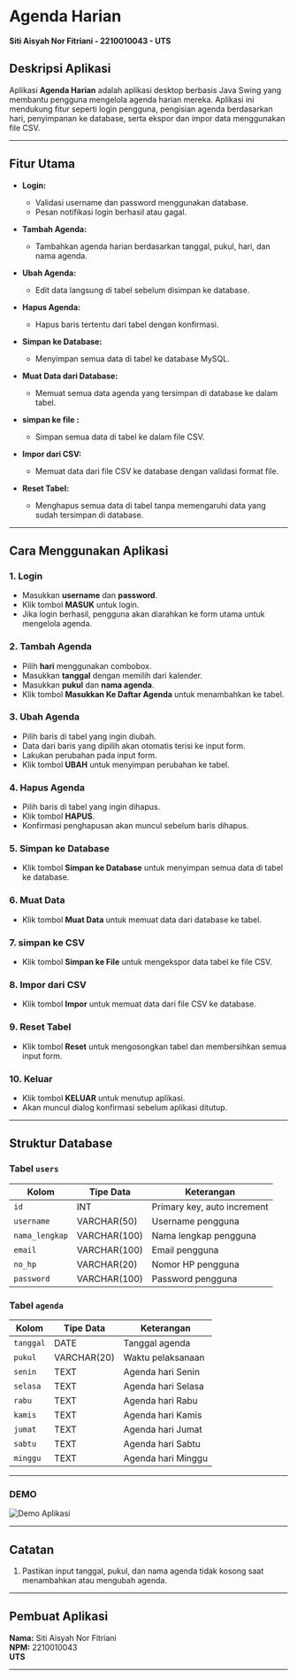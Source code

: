 # Agenda Harian 
**Siti Aisyah Nor Fitriani - 2210010043 - UTS**

## Deskripsi Aplikasi
Aplikasi **Agenda Harian** adalah aplikasi desktop berbasis Java Swing yang membantu pengguna mengelola agenda harian mereka. Aplikasi ini mendukung fitur seperti login pengguna, pengisian agenda berdasarkan hari, penyimpanan ke database, serta ekspor dan impor data menggunakan file CSV.

---

## Fitur Utama

- **Login:**
  - Validasi username dan password menggunakan database.
  - Pesan notifikasi login berhasil atau gagal.

- **Tambah Agenda:**
  - Tambahkan agenda harian berdasarkan tanggal, pukul, hari, dan nama agenda.

- **Ubah Agenda:**
  - Edit data langsung di tabel sebelum disimpan ke database.

- **Hapus Agenda:**
  - Hapus baris tertentu dari tabel dengan konfirmasi.

- **Simpan ke Database:**
  - Menyimpan semua data di tabel ke database MySQL.

- **Muat Data dari Database:**
  - Memuat semua data agenda yang tersimpan di database ke dalam tabel.

- **simpan ke file  :**
  - Simpan semua data di tabel ke dalam file CSV.

- **Impor dari CSV:**
  - Memuat data dari file CSV ke database dengan validasi format file.

- **Reset Tabel:**
  - Menghapus semua data di tabel tanpa memengaruhi data yang sudah tersimpan di database.

---

## Cara Menggunakan Aplikasi

### 1. Login
- Masukkan **username** dan **password**.
- Klik tombol **MASUK** untuk login.
- Jika login berhasil, pengguna akan diarahkan ke form utama untuk mengelola agenda.

### 2. Tambah Agenda
- Pilih **hari** menggunakan combobox.
- Masukkan **tanggal** dengan memilih dari kalender.
- Masukkan **pukul** dan **nama agenda**.
- Klik tombol **Masukkan Ke Daftar Agenda** untuk menambahkan ke tabel.

### 3. Ubah Agenda
- Pilih baris di tabel yang ingin diubah.
- Data dari baris yang dipilih akan otomatis terisi ke input form.
- Lakukan perubahan pada input form.
- Klik tombol **UBAH** untuk menyimpan perubahan ke tabel.

### 4. Hapus Agenda
- Pilih baris di tabel yang ingin dihapus.
- Klik tombol **HAPUS**.
- Konfirmasi penghapusan akan muncul sebelum baris dihapus.

### 5. Simpan ke Database
- Klik tombol **Simpan ke Database** untuk menyimpan semua data di tabel ke database.

### 6. Muat Data
- Klik tombol **Muat Data** untuk memuat data dari database ke tabel.

### 7. simpan ke CSV
- Klik tombol **Simpan ke File** untuk mengekspor data tabel ke file CSV.

### 8. Impor dari CSV
- Klik tombol **Impor** untuk memuat data dari file CSV ke database.

### 9. Reset Tabel
- Klik tombol **Reset** untuk mengosongkan tabel dan membersihkan semua input form.

### 10. Keluar
- Klik tombol **KELUAR** untuk menutup aplikasi.
- Akan muncul dialog konfirmasi sebelum aplikasi ditutup.

---

## Struktur Database

### Tabel `users`
| Kolom          | Tipe Data     | Keterangan               |
|----------------|---------------|--------------------------|
| `id`           | INT           | Primary key, auto increment |
| `username`     | VARCHAR(50)   | Username pengguna        |
| `nama_lengkap` | VARCHAR(100)  | Nama lengkap pengguna    |
| `email`        | VARCHAR(100)  | Email pengguna           |
| `no_hp`        | VARCHAR(20)   | Nomor HP pengguna        |
| `password`     | VARCHAR(100)  | Password pengguna        |

### Tabel `agenda`
| Kolom   | Tipe Data | Keterangan                |
|---------|-----------|-------------------------  |
| `tanggal` | DATE      | Tanggal agenda          |
| `pukul`   | VARCHAR(20) | Waktu pelaksanaan     |
| `senin`   | TEXT      | Agenda hari Senin       |
| `selasa`  | TEXT      | Agenda hari Selasa      |
| `rabu`    | TEXT      | Agenda hari Rabu        |
| `kamis`   | TEXT      | Agenda hari Kamis       |
| `jumat`   | TEXT      | Agenda hari Jumat       |
| `sabtu`   | TEXT      | Agenda hari Sabtu       |
| `minggu`  | TEXT      | Agenda hari Minggu      |

---
### DEMO
![Demo Aplikasi](img/UTS.gif)

---
## Catatan
1. Pastikan input tanggal, pukul, dan nama agenda tidak kosong saat menambahkan atau mengubah agenda.

---

## Pembuat Aplikasi
**Nama:** Siti Aisyah Nor Fitriani  
**NPM:** 2210010043  
**UTS** 

---


